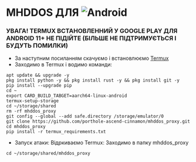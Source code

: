 # MHDDOS ДЛЯ ![Android](https://img.shields.io/badge/-Android-090909?style=for-the-badge&logo=android&logoColor=47C5FB)
### УВАГА! TERMUX ВСТАНОВЛЕННИЙ У GOOGLE PLAY ДЛЯ ANDROID 11+ НЕ ПІДІЙТЕ (БІЛЬШЕ НЕ ПІДТРИМУЄТЬСЯ І БУДУТЬ ПОМИЛКИ)
- За наступним посиланням скачуємо і встановлюємо [Termux](https://archive.org/details/termux-app_v0.118.0github-debug_universal)
- Заходимо в Termux і водимо команди:
```termux
apt update && upgrade -y
pkg install python -y && pkg install rust -y && pkg install git -y
pip install --upgrade pip
cd ~
export CARD_BUILD_TABGET=aarch64-linux-android
termux-setup-storage
cd ~/storage/shared
rm -rf mhddos_proxy
git config --global --add safe.directory /storage/emulator/0
git clone https://github.com/porthole-ascend-cinnamon/mhddos_proxy.git
cd mhddos_proxy
pip install -r termux_requirements.txt
```
- Запуск атаки:
Відркиваємо Termux:
Заходимо в папку mhddos_proxy
```termux
cd ~/storage/shared/mhddos_proxy

  